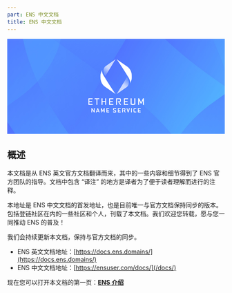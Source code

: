 ```yaml
---
part: ENS 中文文档
title: ENS 中文文档
---
```


![](/images/docs/ens.png)

## 概述

本文档是从 ENS 英文官方文档翻译而来，其中的一些内容和细节得到了 ENS 官方团队的指导。文档中包含 “译注” 的地方是译者为了便于读者理解而进行的注释。

本地址是 ENS 中文文档的首发地址，也是目前唯一与官方文档保持同步的版本。包括登链社区在内的一些社区和个人，刊载了本文档。我们欢迎您转载，愿与您一同推动 ENS 的普及！

我们会持续更新本文档，保持与官方文档的同步。

- ENS 英文文档地址：[https://docs.ens.domains/](https://docs.ens.domains/)
- ENS 中文文档地址：[https://ensuser.com/docs/](/docs/)

现在您可以打开本文档的第一页：[**ENS 介绍**](/docs/readme.html)